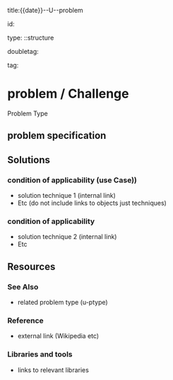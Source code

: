 title:{{date}}--U--problem 

id:  

type: ::structure

doubletag: 

tag:

# problem / Challenge
Problem Type

## problem specification


## Solutions 

### condition of applicability (use Case))
- solution technique 1 (internal link)
- Etc (do not include links to objects just techniques)


### condition of applicability 
- solution technique 2 (internal link)
- Etc 



## Resources 

### See Also
- related problem type (u-ptype)

### Reference
- external link (Wikipedia etc)
### Libraries and tools 
- links to relevant libraries
